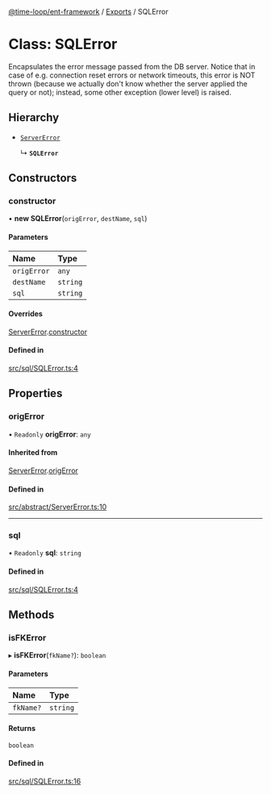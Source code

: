 [@time-loop/ent-framework](../README.md) / [Exports](../modules.md) / SQLError

# Class: SQLError

Encapsulates the error message passed from the DB server. Notice that in case
of e.g. connection reset errors or network timeouts, this error is NOT thrown
(because we actually don't know whether the server applied the query or not);
instead, some other exception (lower level) is raised.

## Hierarchy

- [`ServerError`](ServerError.md)

  ↳ **`SQLError`**

## Constructors

### constructor

• **new SQLError**(`origError`, `destName`, `sql`)

#### Parameters

| Name | Type |
| :------ | :------ |
| `origError` | `any` |
| `destName` | `string` |
| `sql` | `string` |

#### Overrides

[ServerError](ServerError.md).[constructor](ServerError.md#constructor)

#### Defined in

[src/sql/SQLError.ts:4](https://github.com/clickup/rest-client/blob/master/src/sql/SQLError.ts#L4)

## Properties

### origError

• `Readonly` **origError**: `any`

#### Inherited from

[ServerError](ServerError.md).[origError](ServerError.md#origerror)

#### Defined in

[src/abstract/ServerError.ts:10](https://github.com/clickup/rest-client/blob/master/src/abstract/ServerError.ts#L10)

___

### sql

• `Readonly` **sql**: `string`

#### Defined in

[src/sql/SQLError.ts:4](https://github.com/clickup/rest-client/blob/master/src/sql/SQLError.ts#L4)

## Methods

### isFKError

▸ **isFKError**(`fkName?`): `boolean`

#### Parameters

| Name | Type |
| :------ | :------ |
| `fkName?` | `string` |

#### Returns

`boolean`

#### Defined in

[src/sql/SQLError.ts:16](https://github.com/clickup/rest-client/blob/master/src/sql/SQLError.ts#L16)

